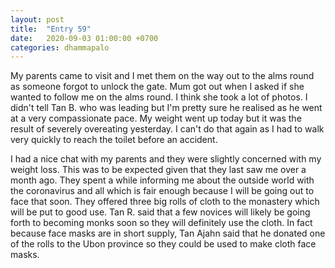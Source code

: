 ```yaml
---
layout: post
title:  "Entry 59"
date:   2020-09-03 01:00:00 +0700
categories: dhammapalo
---
```

My parents came to visit and I met them on the way out to the alms round as someone forgot to unlock the gate. Mum got out when I asked if she wanted to follow me on the alms round. I think she took a lot of photos. I didn't tell Tan B. who was leading but I'm pretty sure he realised as he went at a very compassionate pace. My weight went up today but it was the result of severely overeating yesterday. I can't do that again as I had to walk very quickly to reach the toilet before an accident.

I had a nice chat with my parents and they were slightly concerned with my weight loss. This was to be expected given that they last saw me over a month ago. They spent a while informing me about the outside world with the coronavirus and all which is fair enough because I will be going out to face that soon. They offered three big rolls of cloth to the monastery which will be put to good use. Tan R. said that a few novices will likely be going forth to becoming monks soon so they will definitely use the cloth. In fact because face masks are in short supply, Tan Ajahn said that he donated one of the rolls to the Ubon province so they could be used to make cloth face masks.